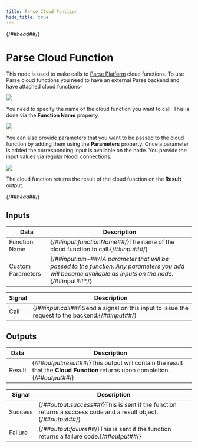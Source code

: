 ```yaml
---
title: Parse Cloud Function
hide_title: true
---
```


{/*##head##*/}

# Parse Cloud Function

This node is used to make calls to [Parse Platform](https://parseplatform.org) cloud functions. To use Parse cloud functions you need to have an external Parse backend and have attached cloud functions-

<div className="ndl-image-with-background l">

![](parse-cloud-function-node.png)

</div>

You need to specify the name of the cloud function you want to call. This is done via the **Function Name** property.

<div className="ndl-image-with-background">

![](func-name.png)

</div>

You can also provide parameters that you want to be passed to the cloud function by adding them using the **Parameters** property. Once a parameter is added the corresponding input is available on the node. You provide the input values via regular Noodl connections.

<div className="ndl-image-with-background">

![](parameters.png)

</div>

The cloud function returns the result of the cloud function on the **Result** output. 

{/*##head##*/}

## Inputs

| Data                                                | Description                                                                                                                                      |
| --------------------------------------------------- | ------------------------------------------------------------------------------------------------------------------------------------------------ |
| <span className="ndl-data">Function Name</span>     | {/*##input:functionName##*/}The name of the cloud function to call.{/*##input##*/}                                                                       |
| <span className="ndl-data">Custom Parameters</span> | {/*##input:pm-*##*/}A parameter that will be passed to the function. Any parameters you add will become available as inputs on the node.{/*##input##*/} |

| Signal                                   | Description                                                                                 |
| ---------------------------------------- | ------------------------------------------------------------------------------------------- |
| <span className="ndl-signal">Call</span> | {/*##input:call##*/}Send a signal on this input to issue the request to the backend.{/*##input##*/} |

## Outputs

| Data                                     | Description                                                                                                              |
| ---------------------------------------- | ------------------------------------------------------------------------------------------------------------------------ |
| <span className="ndl-data">Result</span> | {/*##output:result##*/}This output will contain the result that the **Cloud Function** returns upon completion. {/*##output##*/} |

| Signal                                      | Description                                                                                              |
| ------------------------------------------- | -------------------------------------------------------------------------------------------------------- |
| <span className="ndl-signal">Success</span> | {/*##output:success##*/}This is sent if the function returns a success code and a result object.{/*##output##*/} |
| <span className="ndl-signal">Failure</span> | {/*##output:failure##*/}This is sent if the function returns a failure code.{/*##output##*/}                        |
